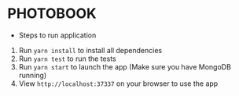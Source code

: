 # PHOTOBOOK  

- Steps to run application
1. Run `yarn install` to install all dependencies  
2. Run `yarn test` to run the tests
3. Run `yarn start` to launch the app (Make sure you have MongoDB running)  
4. View `http://localhost:37337` on your browser to use the app  
